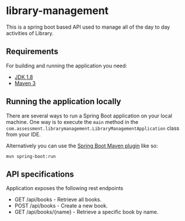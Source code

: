 # library-management
This is a spring boot based API used to manage all of the day to day activities of Library.

## Requirements

For building and running the application you need:

- [JDK 1.8](http://www.oracle.com/technetwork/java/javase/downloads/jdk8-downloads-2133151.html)
- [Maven 3](https://maven.apache.org)

## Running the application locally

There are several ways to run a Spring Boot application on your local machine. One way is to execute the `main` method in the `com.assessment.librarymanagement.LibraryManagementApplication` class from your IDE.

Alternatively you can use the [Spring Boot Maven plugin](https://docs.spring.io/spring-boot/docs/current/reference/html/build-tool-plugins-maven-plugin.html) like so:

```shell
mvn spring-boot:run
```
## API specifications

Application exposes the following rest endpoints

- GET /api/books - Retrieve all books.
- POST /api/books - Create a new book.
- GET /api/books/{name} - Retrieve a specific book by name. 


